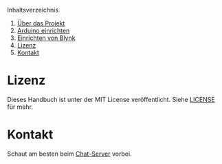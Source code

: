 Inhaltsverzeichnis

1. [Über das Projekt](about.md)
1. [Arduino einrichten](einrichten.md)
1. [Einrichten von Blynk](blynk.md)
1. [Lizenz](#lizenz)
1. [Kontakt](#kontakt)

# Lizenz
Dieses Handbuch ist unter der MIT License veröffentlicht. Siehe [LICENSE](./LICENSE) für mehr.

# Kontakt
Schaut am besten beim [Chat-Server](https://chat.rancilio-pid.de/) vorbei.

